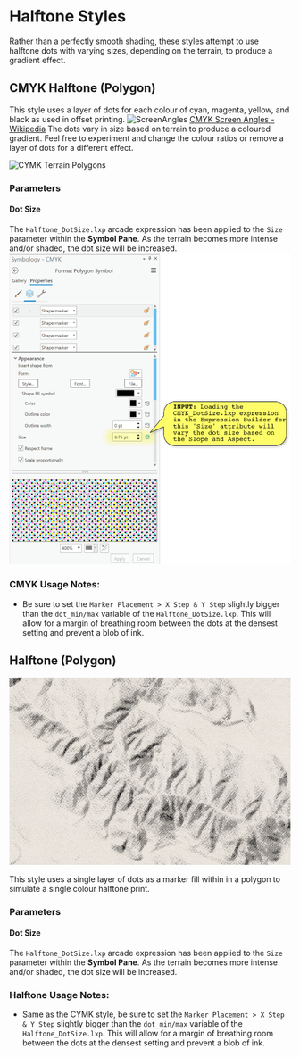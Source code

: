 # Halftone Styles
Rather than a perfectly smooth shading, these styles attempt to use halftone dots with varying sizes, depending on the terrain, to produce a gradient effect.

## CMYK Halftone (Polygon)
This style uses a layer of dots for each colour of cyan, magenta, yellow, and black as used in offset printing.
![ScreenAngles](https://upload.wikimedia.org/wikipedia/commons/thumb/3/35/CMYK_screen_angles.svg/2560px-CMYK_screen_angles.svg.png)
[CMYK Screen Angles - Wikipedia](https://en.wikipedia.org/wiki/Screen_angle)
The dots vary in size based on terrain to produce a coloured gradient. Feel free to experiment and change the colour ratios or remove a layer of dots for a different effect.

![CYMK Terrain Polygons](https://github.com/WarrenDz/terrain-aware/blob/main/Images/SanFran_CMYK_wd.png)

### Parameters
#### Dot Size
The `Halftone_DotSize.lxp` arcade expression has been applied to the `Size` parameter within the **Symbol Pane**. As the terrain becomes more intense and/or shaded, the dot size will be increased.
![CYMK Symbol Panel](https://github.com/WarrenDz/terrain-aware/blob/main/Images/CMYK_SymbolPanel.png)

### CMYK Usage Notes:
- Be sure to set the `Marker Placement > X Step & Y Step` slightly bigger than the `dot_min/max` variable of the `Halftone_DotSize.lxp`. This will allow for a margin of breathing room between the dots at the densest setting and prevent a blob of ink.


## Halftone (Polygon)
![Halftone Terrain Polygons](https://github.com/WarrenDz/terrain-aware/blob/main/Images/SanFran_Halftone_wd.png)

This style uses a single layer of dots as a marker fill within in a polygon to simulate a single colour halftone print.

### Parameters
#### Dot Size
The `Halftone_DotSize.lxp` arcade expression has been applied to the `Size` parameter within the **Symbol Pane**. As the terrain becomes more intense and/or shaded, the dot size will be increased.

### Halftone Usage Notes:
- Same as the CYMK style, be sure to set the `Marker Placement > X Step & Y Step` slightly bigger than the `dot_min/max` variable of the `Halftone_DotSize.lxp`. This will allow for a margin of breathing room between the dots at the densest setting and prevent a blob of ink.

